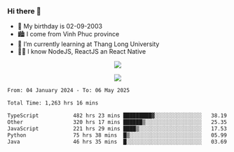 ### Hi there 👋
- 🎂 My birthday is 02-09-2003
- 🏙️ I come from Vinh Phuc province
- 🌱 I’m currently learning at Thang Long University
- 🧑‍💻 I know NodeJS, ReactJS an React Native
<p align="center"><img src="https://github-readme-stats.vercel.app/api?username=tmquang0209&show_icons=true&theme=gradient"></p>
<p align="center"><img src="https://github-readme-stats.vercel.app/api/top-langs/?username=tmquang0209&hide=scss,css&langs_count=10"></p>
<!--START_SECTION:waka-->

```txt
From: 04 January 2024 - To: 06 May 2025

Total Time: 1,263 hrs 16 mins

TypeScript           482 hrs 23 mins █████████▓░░░░░░░░░░░░░░░   38.19 %
Other                320 hrs 17 mins ██████▒░░░░░░░░░░░░░░░░░░   25.35 %
JavaScript           221 hrs 29 mins ████▒░░░░░░░░░░░░░░░░░░░░   17.53 %
Python               75 hrs 38 mins  █▒░░░░░░░░░░░░░░░░░░░░░░░   05.99 %
Java                 46 hrs 35 mins  █░░░░░░░░░░░░░░░░░░░░░░░░   03.69 %
```

<!--END_SECTION:waka-->
